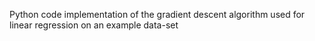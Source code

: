 Python code implementation of the gradient descent algorithm used for linear regression on an example data-set
